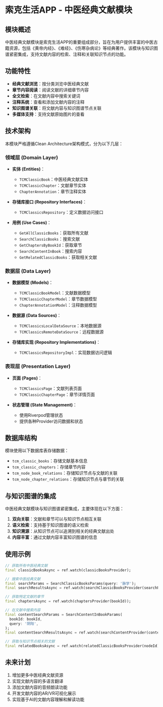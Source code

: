 # 索克生活APP - 中医经典文献模块

## 模块概述

中医经典文献模块是索克生活APP的重要组成部分，旨在为用户提供丰富的中医古籍资源，包括《黄帝内经》、《难经》、《伤寒杂病论》等经典著作。该模块与知识图谱紧密集成，支持文献内容的检索、注释和关联知识节点的功能。

## 功能特性

- **经典文献浏览**：按分类浏览中医经典文献
- **章节内容阅读**：阅读文献的详细章节内容
- **全文检索**：在文献内容中搜索关键词
- **注释系统**：查看和添加文献内容的注释
- **知识图谱关联**：将文献内容与知识图谱节点关联
- **多媒体支持**：支持文献原始图片的查看

## 技术架构

本模块严格遵循Clean Architecture架构模式，分为以下几层：

### 领域层 (Domain Layer)
- **实体 (Entities)**：
  - `TCMClassicBook`：中医经典文献实体
  - `TCMClassicChapter`：文献章节实体
  - `ChapterAnnotation`：章节注释实体

- **存储库接口 (Repository Interfaces)**：
  - `TCMClassicsRepository`：定义数据访问接口

- **用例 (Use Cases)**：
  - `GetAllClassicBooks`：获取所有文献
  - `SearchClassicBooks`：搜索文献
  - `GetChaptersByBookId`：获取章节
  - `SearchContentInBook`：搜索内容
  - `GetRelatedClassicBooks`：获取相关文献

### 数据层 (Data Layer)
- **数据模型 (Models)**：
  - `TCMClassicBookModel`：文献数据模型
  - `TCMClassicChapterModel`：章节数据模型
  - `ChapterAnnotationModel`：注释数据模型

- **数据源 (Data Sources)**：
  - `TCMClassicsLocalDataSource`：本地数据源
  - `TCMClassicsRemoteDataSource`：远程数据源

- **存储库实现 (Repository Implementations)**：
  - `TCMClassicsRepositoryImpl`：实现数据访问逻辑

### 表现层 (Presentation Layer)
- **页面 (Pages)**：
  - `TCMClassicsPage`：文献列表页面
  - `TCMClassicChapterPage`：章节详情页面

- **状态管理 (State Management)**：
  - 使用Riverpod管理状态
  - 提供各种Provider访问数据和状态

## 数据库结构

模块使用以下数据库表存储数据：

- `tcm_classic_books`：存储文献基本信息
- `tcm_classic_chapters`：存储章节内容
- `tcm_node_book_relations`：存储知识节点与文献的关联
- `tcm_node_chapter_relations`：存储知识节点与章节的关联

## 与知识图谱的集成

中医经典文献模块与知识图谱紧密集成，主要体现在以下方面：

1. **双向关联**：文献和章节可以与知识节点相互关联
2. **语义检索**：支持基于知识图谱的语义检索
3. **知识溯源**：从知识节点可以追溯到相关的经典文献出处
4. **内容丰富**：通过文献内容丰富知识图谱的信息

## 使用示例

```dart
// 获取所有中医经典文献
final classicBooksAsync = ref.watch(classicBooksProvider);

// 搜索中医经典文献
final searchParams = SearchClassicBooksParams(query: '脉学');
final searchResultsAsync = ref.watch(searchClassicBooksProvider(searchParams));

// 获取特定文献的章节
final chaptersAsync = ref.watch(chaptersProvider(bookId));

// 在文献中搜索内容
final contentSearchParams = SearchContentInBookParams(
  bookId: bookId,
  query: '阴阳',
);
final contentSearchResultsAsync = ref.watch(searchContentProvider(contentSearchParams));

// 获取与知识节点相关的文献
final relatedBooksAsync = ref.watch(relatedClassicBooksProvider(nodeId));
```

## 未来计划

1. 增加更多中医经典文献资源
2. 实现文献内容的多语言翻译
3. 添加文献内容的音频朗读功能
4. 开发文献内容的AR/VR可视化展示
5. 实现基于AI的文献内容理解和解读功能